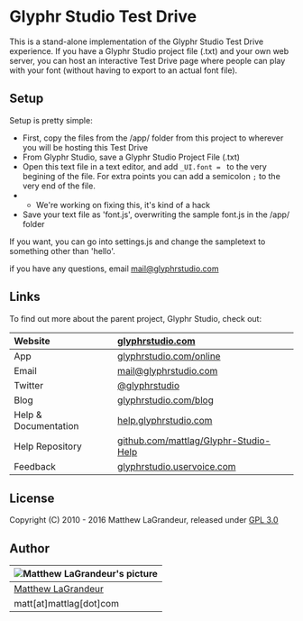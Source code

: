 # Glyphr Studio Test Drive
 This is a stand-alone implementation of the Glyphr Studio Test Drive experience.  If you have a Glyphr 
 Studio project file (.txt) and your own web server, you can host an interactive Test Drive page where 
 people can play with your font (without having to export to an actual font file).

## Setup
Setup is pretty simple:
 - First, copy the files from the /app/ folder from this project to wherever you 
will be hosting this Test Drive
 - From Glyphr Studio, save a Glyphr Studio Project File (.txt)
 - Open this text file in a text editor, and add ```_UI.font = ``` to the very begining of the file.  For 
 extra points you can add a semicolon ```;``` to the very end of the file.
 - - We're working on fixing this, it's kind of a hack
 - Save your text file as 'font.js', overwriting the sample font.js in the /app/ folder

If you want, you can go into settings.js and change the sampletext to something other than 'hello'.

if you have any questions, email [mail@glyphrstudio.com](mailto:mail@glyphrstudio.com)


## Links
To find out more about the parent project, Glyphr Studio, check out:

| Website | [glyphrstudio.com](http://www.glyphrstudio.com) |
| :---- | :---- |
| App | [glyphrstudio.com/online](http://www.glyphrstudio.com/online) |
| Email | [mail@glyphrstudio.com](mailto:mail@glyphrstudio.com) |
| Twitter | [@glyphrstudio](https://twitter.com/glyphrstudio) |
| Blog | [glyphrstudio.com/blog](http://www.glyphrstudio.com/blog/) |
| Help & Documentation | [help.glyphrstudio.com](http://help.glyphrstudio.com/) |
| Help Repository | [github.com/mattlag/Glyphr-Studio-Help](https://github.com/mattlag/Glyphr-Studio-Help/) |
| Feedback | [glyphrstudio.uservoice.com](https://glyphrstudio.uservoice.com) |

## License
 Copyright (C) 2010 - 2016 Matthew LaGrandeur, released under
 [GPL 3.0](https://github.com/mattlag/Glyphr-Studio-Test-Drive/blob/master/LICENSE-gpl-3.0.txt)

## Author
| ![Matthew LaGrandeur's picture](https://1.gravatar.com/avatar/f6f7b963adc54db7e713d7bd5f4903ec?s=70) |
|---|
| [Matthew LaGrandeur](http://mattlag.com/) |
| matt[at]mattlag[dot]com |



